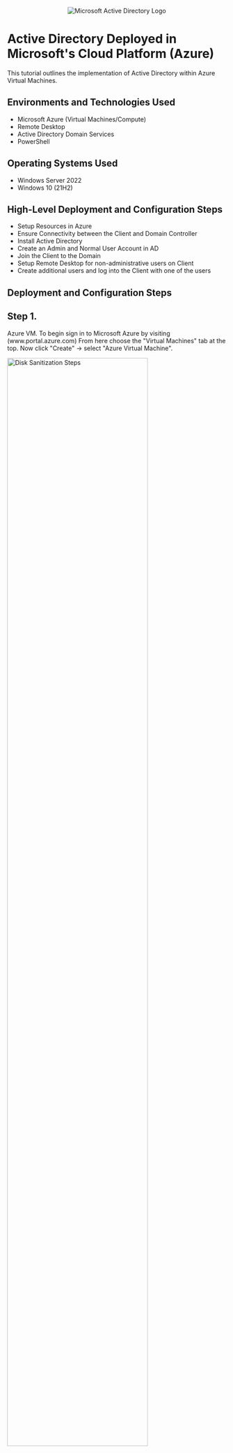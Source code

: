 <p align="center">
<img src="https://i.imgur.com/pU5A58S.png" alt="Microsoft Active Directory Logo"/>
</p>

<h1>Active Directory Deployed in Microsoft's Cloud Platform (Azure)</h1>
This tutorial outlines the implementation of  Active Directory within Azure Virtual Machines.<br />


<h2>Environments and Technologies Used</h2>

- Microsoft Azure (Virtual Machines/Compute)
- Remote Desktop
- Active Directory Domain Services
- PowerShell

<h2>Operating Systems Used </h2>

- Windows Server 2022
- Windows 10 (21H2)

<h2>High-Level Deployment and Configuration Steps</h2>

- Setup Resources in Azure
- Ensure Connectivity between the Client and Domain Controller
- Install Active Directory
- Create an Admin and Normal User Account in AD
- Join the Client to the Domain
- Setup Remote Desktop for non-administrative users on Client
- Create additional users and log into the Client with one of the users



<h2>Deployment and Configuration Steps</h2>
<p>
<p>
<h2>Step 1.</h2> Azure VM. To begin sign in to Microsoft Azure by visiting (www.portal.azure.com) From here choose the "Virtual Machines" tab at the top. Now click "Create" -> select "Azure Virtual Machine".
<p>
<p>
<img src="https://imgur.com/BRZFE2w.png" height="80%" width="80%" alt="Disk Sanitization Steps"/>
</p>
<p>
</p>
<br />

<h2>Step 2.</h2> Create the Domain Controller Virtual Machine. The computer where Active Directory will be installed is known as the Domain Controller. From the Azure homescreen select the "Virtual Machines" tab at the top. Click on "Create" -> select "Azure Virtual Machine". From this screen you will start in the "Basics" tab. In the Resource Group field below select "Create New" and assign it a name of your choice (for example ActiveDirectory). This "Resource Group" is where the Virtual Machine will be stored. Next assign a name of your choice in the "Virtual Machine Name" field (ex. DomainController-VM), this will be the name of your Domain Controller moving forward. For this example I will leave the other settings default, except for the "Image" field. Set "Image" to "Windows Sever 2022 Datacenter: Azure Edition". Next scroll down and in the "Size" field select the option with 2vcpus and 16 Gib of memory. In the Administrator account section just below, assign a username and password (store in a secure place in case you forget it). Now we can click "Review+Create" at the very bottom. Once "Validation" has passed you can click "Create" once more at the bottom of the window. This may take a few minutes to complete.
<p>
<p>
<img src="https://imgur.com/ddZi8Wm.png" height="70%" width="70%" alt="Disk Sanitization Steps"/> <img src="https://imgur.com/CDAO9iB.png" height="70%" width="70%" alt="Disk Sanitization Steps"/> <img src="https://imgur.com/oNnTmAZ.png" height="70%" width="70%" alt="Disk Sanitization Steps"/> <img src="https://imgur.com/09TbcTB.png" height="70%" width="70%" alt="Disk Sanitization Steps"/>
</p>
<p>
</p>
<br />

<h2>Step 3.</h2> Set Domain Controller’s NIC Private IP address to be static. First go back to the homepage and select the "Virtual Machine" tab again and click on the domain controller VM that was just created. This will bring you to the VM Overview page where all of it's settings can be viewed and changed if neccessary. **Take note of the Resource Group and Virtual Network (Vnet) that were created for the VM (we will need this for the Client VM we will create next). On the left hand side under "Settings" click on "Networking". From the Networking page, next to the bold words "Network Interface:" you will see the virtual machine's network interface card highlighted and bolded in blue (in our example it is called "domaincontroller-vm204_z1"). Click on it and you will be brought to the "Network Interface Card" (NIC) settings page. Select "Configure your IP's"  button at the bottom of the screen. Now click on the name "ipconfig1", a new pop up will appear on the right of the screen. From there change the "Private IP Address Settings" from Dynamic -> to Static -> then click save. 
<p>
<p>
<img src="https://imgur.com/QuZUmma.png" height="80%" width="80%" alt="Disk Sanitization Steps"/> <img src="https://imgur.com/s2u02zs.png" height="80%" width="80%" alt="Disk Sanitization Steps"/> <img src="https://imgur.com/BxU9mmr.png" height="80%" width="80%" alt="Disk Sanitization Steps"/> <img src="https://imgur.com/9cHazhQ.png" height="80%" width="80%" alt="Disk Sanitization Steps"/> <img src="https://imgur.com/L5K3cwW.png" height="80%" width="80%" alt="Disk Sanitization Steps"/>
</p>
<p>
</p>
<br />

<h2>Step 4.</h2> Create the Client VM (Windows 10). Now it's time to set up the second virtual machine that will become the Client with which will connect to the Domain Controller via the network that was previously established. Go to the Azure home screen and select the Virtual Machine tab. Now select the same Resource Group that was created for the Domain Controller VM, (in this case ActiveDirectory). Leave the other settings the same as the DM setup except for the "Image", change that to Windows 10 operating system and for "Size" select 2 VCPUs and 16 GIB of memory. Assign a Username and Password and check the box at the very bottom under "Licensing" to confirm eligibility. Now you must go to the "Networking" tab (next to "Disks") and select the same "Virtual Network" that was created for the Domain Controller VM. You can view the Virtual Network on the VM Overview page we visited in the previous step. **Note sometimes the Virtual Network for the Domain Controller will not appear as an option to select for the Client, usually this is because the first VM that was created is still being built. This is ok, just wait a few minutes and refresh the browser and the next attempt at creating the Client VM should have the same Domain Controller's Virtual Network as the default already selected. Once this is done, you can validate and create the Client VM. Open both VM overview pages (Azure homepage -> Virtual Machine tab -> right click open each in a new browser) to ensure both Virtual Networks match and to make the next few steps a little easier to find the IP address' we will need to login.
<p>
<p>
<img src="https://imgur.com/boRURQ5.png" height="80%" width="80%" alt="Disk Sanitization Steps"/> <img src="https://imgur.com/jcsJAR0.png" height="80%" width="80%" alt="Disk Sanitization Steps"/> <img src="https://imgur.com/31GYCH7.png" height="80%" width="80%" alt="Disk Sanitization Steps"/>
</p>
<p>
</p>
<br />

<h2>Step 5.</h2> Ensure Connectivity between the client and Domain Controller. Go to the start menu and type "Remote Desktop" and the Remote Desktop Connection program. Log into the Client VM by copying the "Public IP Address" located on the VM overview screen -> enter it in and click connect -> now enter the username and password that was assigned to it and click "Ok" to login -> click yes if a authentication warning appears. After logging in, go to the start menu withing the Client VM and type "CMD" to bring up "Command Prompt" select it to open. To test the connection with the Domain Controller VM that is on the same Virtual Network, we will send a ping via the command prompt. First take note of the "Private IP Address" for the Domain Controller on the VM overview page under the Networking section, this is the address we will ping (in this case 10.0.0.4). Type in the Command Prompt "ping -t 10.0.0.4" to send a perpetual ping (connection test) to our Domain Controller VM. Notice that the request is timed out. We will fix this in the next step.
<p>
<p> 
<img src="https://imgur.com/qNdcnwN.png" height="50%" width="50%" alt="Disk Sanitization Steps"/> <img src="https://imgur.com/MQXg0RI.png" height="80%" width="80%" alt="Disk Sanitization Steps"/> 
</p>
<p>
</p>
<br />

<h2>Step 6.</h2> Ensure Connectivity between the client and Domain Controller (continued). Now we will login to our Domain Controller via Remote Desktop. Use the Public IP Address for the Domain Controller (found on VM overview screen) to enter in Remote Desktop and use the username and password for it (This may become a little confusing with two VM's open so it's best to have all the username's and password's written down and keep the window's seperated). Wait for Windows Server to finish loading -> go to the strart menu -> type in wf.msc to bring up the Windows Defender Firewall program and open it. In Windows Firewall -> select "Inbound Rules" -> locate the rule named "Virtual Machine Monitoring (Echo Request-ICMPv4-in) -> right click and "Enable Rule". Once this is complete, go back to the Client VM and notice now that you are receiving a reply from 10.0.0.4 (the Domain Controller). Great! Now we know there is a definite connection between the two computers.
<p>
<p> 
<img src="https://imgur.com/PjfKPz8.png" height="70%" width="70%" alt="Disk Sanitization Steps"/> <img src="https://imgur.com/R2A27P9.png" height="70%" width="70%" alt="Disk Sanitization Steps"/> <img src="https://imgur.com/x6h5Wp8.png" height="70%" width="70%" alt="Disk Sanitization Steps"/> 
</p>
<p>
</p>
<br />

<h2>Step 7.</h2> Install Active Directory. With connectivity established, can now begin to install Active Directory on the Domain Controller VM. On the Sever Manager Dasboard -> select 2. Add roles and features -> click "Next" in the wizard until you get to "Sever Roles" -> check the box next to "Active Directory Domain Services" -> click "Add Features" -> click "Next" until you get to confirmation -> click "Install" and wait. When the install is complete, you will see a yellow triangle appear in the top right corner next to a flag. Click this flag and a small window will appear under "Post-Deployment configuration" click on "Promote this server to a domain controller". A new window will open under Deployment Configuration -> select the deployment operation "Add a new forest" -> in the "Root domain name:" field assign it a name, in this example I chose "mydomain.com" (This will now be the Domain Controller's official name). Click "next" and enter in a password -> click "next" until you get to "Additional options" and wait for the domain name to load -> click next again until you come to the "Prerequisites check" section and click "Install". The Domain Controller VM will now restart. You will lose your connection to it in the process, but we will reconnect in the next step.
<p>
<p> 
<img src="https://imgur.com/Ee3ZbNU.png" height="70%" width="70%" alt="Disk Sanitization Steps"/> <img src="https://imgur.com/bHrgjSx.png" height="70%" width="70%" alt="Disk Sanitization Steps"/> <img src="https://imgur.com/WTWE1RG.png" height="70%" width="70%" alt="Disk Sanitization Steps"/> <img src="https://imgur.com/mTH0zU6.png" height="70%" width="70%" alt="Disk Sanitization Steps"/> <img src="https://imgur.com/WVaHLOb.png" height="70%" width="70%" alt="Disk Sanitization Steps"/> <img src="https://imgur.com/SRO8aPJ.png" height="70%" width="70%" alt="Disk Sanitization Steps"/> <img src="https://imgur.com/jIMTV0V.png" height="70%" width="70%" alt="Disk Sanitization Steps"/> <img src="https://imgur.com/I2k5yty.png" height="70%" width="70%" alt="Disk Sanitization Steps"/> <img src="https://imgur.com/syOapvK.png" height="70%" width="70%" alt="Disk Sanitization Steps"/> <img src="https://imgur.com/LBvmgzt.png" height="70%" width="70%" alt="Disk Sanitization Steps"/>
</p>
<p>
</p>
<br />

